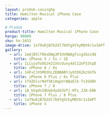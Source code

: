 ```yaml
---
layout: produk-casinghp
title: Hamilton Musical iPhone Case
categories: apple

# Produk
product-title: Hamilton Musical iPhone Case
harga: 90000
sku: hn-1653
image-drive: 1a79uDjB7bZdl7bOYgVCkyMQt6r1xImPT
gallery:
  - url: 1eAjB5lf0kxDWg3PIUV0BAgTscg3Gzs9Q
    title: iPhone 5 / 5s / SE
  - url: 1LCujwToOGJ421XVcOuny4dlIZeF53tpD
    title: iPhone 6 / 6s
  - url: 14FvCJVSMO3hLZEBBABYJyUtE62kzSUfk
    title: iPhone 6 Plus / 6s Plus
  - url: 1T4ZGlvrN4f5Ki0qpVrWQaElh-Ts3S08h
    title: iPhone 7 / 8
  - url: 18_kVgdsS8UqkdyddJUTj-HTs_JZA-ENk
    title: iPhone 7 Plus / 8 Plus
  - url: 1a79uDjB7bZdl7bOYgVCkyMQt6r1xImPT
    title: iPhone X
---
```


